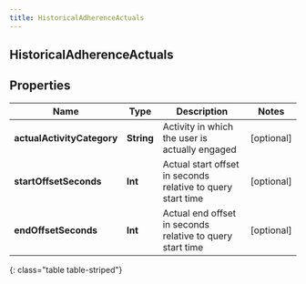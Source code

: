 ```yaml
---
title: HistoricalAdherenceActuals
---
```

## HistoricalAdherenceActuals

## Properties

|Name | Type | Description | Notes|
|------------ | ------------- | ------------- | -------------|
| **actualActivityCategory** | **String** | Activity in which the user is actually engaged | [optional] |
| **startOffsetSeconds** | **Int** | Actual start offset in seconds relative to query start time | [optional] |
| **endOffsetSeconds** | **Int** | Actual end offset in seconds relative to query start time | [optional] |
{: class="table table-striped"}


